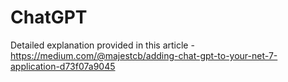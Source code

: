 # ChatGPT

Detailed explanation provided in this article - https://medium.com/@majestcb/adding-chat-gpt-to-your-net-7-application-d73f07a9045
